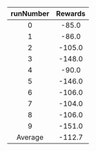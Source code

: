 | runNumber | Rewards |
|:-:|:-:|
|0|-85.0|
|1|-86.0|
|2|-105.0|
|3|-148.0|
|4|-90.0|
|5|-146.0|
|6|-106.0|
|7|-104.0|
|8|-106.0|
|9|-151.0|
| Average |-112.7|